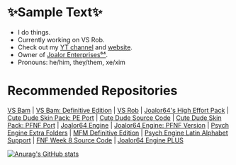# ✨Sample Text✨
* I do things.
* Currently working on VS Rob.
* Check out my [YT channel](https://www.youtube.com/channel/UC4tRMRL_iAHX5n1qQpHibfg) and [website](https://sites.google.com/view/joalor64official-net6-deez/home).
* Owner of [Joalor Enterprises⁶⁴](https://github.com/JoalorEnterprises).
* Pronouns: he/him, they/them, xe/xim
# Recommended Repositories
[VS Bam](https://github.com/Joalor64GH/FNF-VS-Bam) | [VS Bam: Definitive Edition](https://github.com/Joalor64GH/FNF-VS-Bam-DefinitiveEdition) | [VS Rob](https://github.com/Joalor64GH/FNF-VS-Rob) | [Joalor64's High Effort Pack](https://github.com/Joalor64GH/Joalor64-High-Effort-Pack) | [Cute Dude Skin Pack: PE Port](https://github.com/Joalor64GH/CDSP-PE-Source) | [Cute Dude Source Code](https://github.com/Joalor64GH/Cute-Dude-Source) | [Cute Dude Skin Pack: PFNF Port](https://github.com/Joalor64GH/CDSP-PFNF-Source) | [Joalor64 Engine](https://github.com/Joalor64GH/Joalor64-Engine) | [Joalor64 Engine: PFNF Version](https://github.com/Joalor64GH/Joalor64-Engine-PFNF) | [Psych Engine Extra Folders](https://github.com/Joalor64GH/FNF-PE-Extra-Folders) | [MFM Definitive Edition](https://github.com/Joalor64GH/MFM-Definitive-Edition) | [Psych Engine Latin Alphabet Support](https://github.com/Joalor64GH/PsychEngine-Latin-Alphabet-Support) | [FNF Week 8 Source Code](https://github.com/Joalor64GH/Funkin-Week8-Source) | [Joalor64 Engine PLUS](https://github.com/Joalor64GH/Joalor64-Engine-PLUS)

[![Anurag's GitHub stats](https://github-readme-stats.vercel.app/api?username=joalor64gh&theme=radical)](https://github.com/anuraghazra/github-readme-stats)
